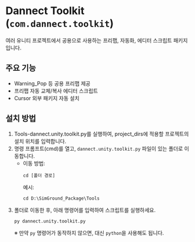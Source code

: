 # Dannect Toolkit (`com.dannect.toolkit`)

여러 유니티 프로젝트에서 공용으로 사용하는 프리팹, 자동화, 에디터 스크립트 패키지입니다.

## 주요 기능
- Warning_Pop 등 공용 프리팹 제공
- 프리팹 자동 교체/복사 에디터 스크립트
- Cursor 외부 패키지 자동 설치

## 설치 방법

1. Tools-dannect.unity.toolkit.py를 실행하여, project_dirs에 적용할 프로젝트의 설치 위치를 입력합니다.
2. 명령 프롬프트(cmd)를 열고, `dannect.unity.toolkit.py` 파일이 있는 폴더로 이동합니다.  
   - 이동 방법:  
     ```
     cd [폴더 경로]
     ```
     예시:  
     ```
     cd D:\SimGround_Package\Tools
     ```
3. 폴더로 이동한 후, 아래 명령어를 입력하여 스크립트를 실행하세요.  
   ```
   py dannect.unity.toolkit.py
   ```
   ※ 만약 `py` 명령어가 동작하지 않으면, 대신 `python`을 사용해도 됩니다.
